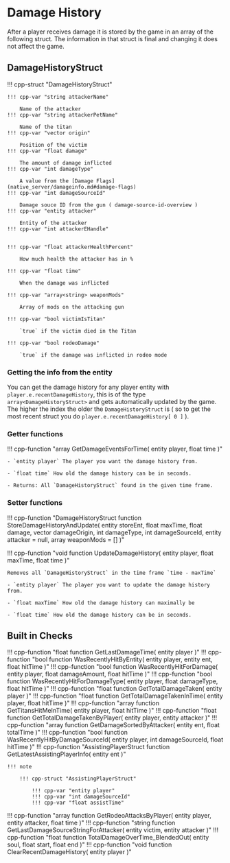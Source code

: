 # Damage History

After a player receives damage it is stored by the game in an array of the following struct. The information in that struct is final and changing it does not affect the game.

## DamageHistoryStruct

!!! cpp-struct "DamageHistoryStruct"

    !!! cpp-var "string attackerName"

        Name of the attacker
    !!! cpp-var "string attackerPetName"

        Name of the titan
    !!! cpp-var "vector origin"

        Position of the victim
    !!! cpp-var "float damage"

        The amount of damage inflicted
    !!! cpp-var "int damageType"

        A value from the [Damage Flags](native_server/damageinfo.md#damage-flags)
    !!! cpp-var "int damageSourceId"

        Damage souce ID from the gun ( damage-source-id-overview )
    !!! cpp-var "entity attacker"

        Entity of the attacker
    !!! cpp-var "int attackerEHandle"


    !!! cpp-var "float attackerHealthPercent"

        How much health the attacker has in %

    !!! cpp-var "float time"

        When the damage was inflicted

    !!! cpp-var "array<string> weaponMods"

        Array of mods on the attacking gun

    !!! cpp-var "bool victimIsTitan"

        `true` if the victim died in the Titan

    !!! cpp-var "bool rodeoDamage"

        `true` if the damage was inflicted in rodeo mode


### Getting the info from the entity

You can get the damage history for any player entity with `player.e.recentDamageHistory`, this is of the type `array<DamageHistoryStruct>` and gets automatically updated by the game. The higher the index the older the `DamageHistoryStruct` is ( so to get the most recent struct you do `player.e.recentDamageHistory[ 0 ]` ).

### Getter functions

!!! cpp-function "array<DamageHistoryStruct> GetDamageEventsForTime( entity player, float time )"

    - `entity player` The player you want the damage history from.

    - `float time` How old the damage history can be in seconds.

    - Returns: All `DamageHistoryStruct` found in the given time frame.

### Setter functions

!!! cpp-function "DamageHistoryStruct function StoreDamageHistoryAndUpdate( entity storeEnt, float maxTime, float damage, vector damageOrigin, int damageType, int damageSourceId, entity attacker = null, array<string> weaponMods = [] )"

!!! cpp-function "void function UpdateDamageHistory( entity player, float maxTime, float time )"

    Removes all `DamageHistoryStruct` in the time frame `time - maxTime`

    - `entity player` The player you want to update the damage history from.

    - `float maxTime` How old the damage history can maximally be

    - `float time` How old the damage history can be in seconds.


## Built in Checks

!!! cpp-function "float function GetLastDamageTime( entity player )"
!!! cpp-function "bool function WasRecentlyHitByEntity( entity player, entity ent, float hitTime )"
!!! cpp-function "bool function WasRecentlyHitForDamage( entity player, float damageAmount, float hitTime )"
!!! cpp-function "bool function WasRecentlyHitForDamageType( entity player, float damageType, float hitTime )"
!!! cpp-function "float function GetTotalDamageTaken( entity player )"
!!! cpp-function "float function GetTotalDamageTakenInTime( entity player, float hitTime )"
!!! cpp-function "array<entity> function GetTitansHitMeInTime( entity player, float hitTime )"
!!! cpp-function "float function GetTotalDamageTakenByPlayer( entity player, entity attacker )"
!!! cpp-function "array<AttackerDamage> function GetDamageSortedByAttacker( entity ent, float totalTime )"
!!! cpp-function "bool function WasRecentlyHitByDamageSourceId( entity player, int damageSourceId, float hitTime )"
!!! cpp-function "AssistingPlayerStruct function GetLatestAssistingPlayerInfo( entity ent )"

    !!! note

        !!! cpp-struct "AssistingPlayerStruct"

            !!! cpp-var "entity player"
            !!! cpp-var "int damageSourceId"
            !!! cpp-var "float assistTime"

!!! cpp-function "array<DamageHistoryStruct> function GetRodeoAttacksByPlayer( entity player, entity attacker, float time )"
!!! cpp-function "string function GetLastDamageSourceStringForAttacker( entity victim, entity attacker )"
!!! cpp-function "float function TotalDamageOverTime_BlendedOut( entity soul, float start, float end )"
!!! cpp-function "void function ClearRecentDamageHistory( entity player )"
